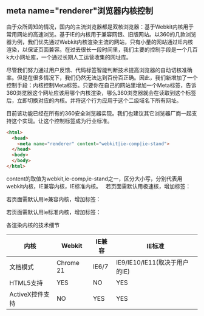 ## meta name="renderer"浏览器内核控制

由于众所周知的情况，国内的主流浏览器都是双核浏览器：基于Webkit内核用于常用网站的高速浏览。基于IE的内核用于兼容网银、旧版网站。以360的几款浏览器为例，我们优先通过Webkit内核渲染主流的网站，只有小量的网站通过IE内核渲染，以保证页面兼容。在过去很长一段时间里，我们主要的控制手段是一个几百k大小网址库，一个通过长期人工运营收集的网址库。

尽管我们努力通过用户反馈、代码标签智能判断技术提高浏览器的自动切核准确率。但是在很多情况下，我们仍然无法达到百份百正确。因此，我们新增加了一个控制手段：内核控制Meta标签。只要你在自己的网站里增加一个Meta标签，告诉360浏览器这个网址应该用哪个内核渲染，哪么360浏览器就会在读取到这个标签后，立即切换对应的内核。并将这个行为应用于这个二级域名下所有网址。

目前该功能已经在所有的360安全浏览器实现。我们也建议其它浏览器厂商一起支持这个实现。让这个控制标签成为行业标准。

```html
<html>
  <head>
    <meta name="renderer" content="webkit|ie-comp|ie-stand">
  </head>
  <body>
  </body>
</html>
```

content的取值为webkit,ie-comp,ie-stand之一，区分大小写，分别代表用webkit内核，IE兼容内核，IE标准内核。
 
若页面需默认用极速核，增加标签：<meta name="renderer" content="webkit"> 

若页面需默认用ie兼容内核，增加标签：<meta name="renderer" content="ie-comp"> 

若页面需默认用ie标准内核，增加标签：<meta name="renderer" content="ie-stand">

各渲染内核的技术细节

|内核|Webkit|IE兼容|IE标准|
|----|----|----|----|
文档模式|Chrome 21|IE6/7|IE9/IE10/IE11(取决于用户的IE)
HTML5支持|YES|NO|YES
ActiveX控件支持|NO|YES|YES

